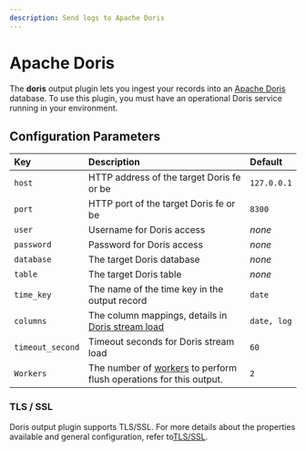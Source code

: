 ```yaml
---
description: Send logs to Apache Doris
---
```


# Apache Doris

The **doris** output plugin lets you ingest your records into an
[Apache Doris](https://doris.apache.org) database. To use this plugin, you must have an
operational Doris service running in your environment.

## Configuration Parameters

| Key | Description | Default |
| :--- | :--- | :--- |
| `host` | HTTP address of the target Doris fe or be | `127.0.0.1` |
| `port` | HTTP port of the target Doris fe or be | `8300` |
| `user` | Username for Doris access | _none_ |
| `password` | Password for Doris access | _none_ |
| `database` | The target Doris database | _none_ |
| `table` | The target Doris table | _none_ |
| `time_key` | The name of the time key in the output record | `date` |
| `columns` | The column mappings, details in [Doris stream load](https://doris.apache.org/docs/data-operate/import/import-way/stream-load-manual) | `date, log` |
| `timeout_second` | Timeout seconds for Doris stream load | `60` |
| `Workers` | The number of [workers](../../administration/multithreading.md#outputs) to perform flush operations for this output. | `2` |

### TLS / SSL

Doris output plugin supports TLS/SSL. For more details about the properties
available and general configuration, refer to[TLS/SSL](../../administration/transport-security.md).

